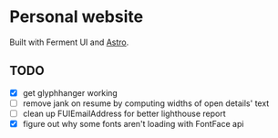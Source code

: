 # Personal website

Built with Ferment UI and [Astro](https://astro.build).

## TODO

- [x] get glyphhanger working
- [ ] remove jank on resume by computing widths of open details' text
- [ ] clean up FUIEmailAddress for better lighthouse report
- [x] figure out why some fonts aren't loading with FontFace api